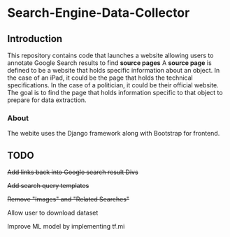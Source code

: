 # Search-Engine-Data-Collector

## Introduction
This repository contains code that launches a website allowing users to annotate Google Search results to find **source pages**
A **source page** is defined to be a website that holds specific information about an object. In the case of an iPad, it could be the page that holds the technical specifications. In the case of a politician, it could be their official website. The goal is to find the page that holds information specific to that object to prepare for data extraction.

### About
The webite uses the Django framework along with Bootstrap for frontend.



## TODO
~~Add links back into Google search result Divs~~

~~Add search query templates~~

~~Remove "Images" and "Related Searches"~~

Allow user to download dataset

Improve ML model by implementing tf.mi
